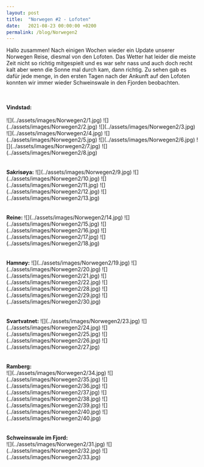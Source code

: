```yaml
---
layout: post
title:  "Norwegen #2 - Lofoten"
date:   2021-08-23 00:00:00 +0200
permalink: /blog/Norwegen2
---
```

Hallo zusammen! Nach einigen Wochen wieder ein Update unserer Norwegen Reise, diesmal von den Lofoten.
Das Wetter hat leider die meiste Zeit nicht so richtig mitgespielt und es war sehr nass und auch doch recht kalt aber wenn die Sonne mal durch kam, dann richtig. Zu sehen gab es dafür jede menge, in den ersten Tagen nach der Ankunft auf den Lofoten konnten wir immer wieder Schweinswale in den Fjorden beobachten.

<br>
<br>
<strong>Vindstad:</strong>
<br>
<br>
![](../assets/images/Norwegen2/1.jpg)
![](../assets/images/Norwegen2/2.jpg)
![](../assets/images/Norwegen2/3.jpg)
![](../assets/images/Norwegen2/4.jpg)
![](../assets/images/Norwegen2/5.jpg)
![](../assets/images/Norwegen2/6.jpg)
![](../assets/images/Norwegen2/7.jpg)
![](../assets/images/Norwegen2/8.jpg)
<br>
<br>
<br>
<strong>Sakrisøya:</strong>
![](../assets/images/Norwegen2/9.jpg)
![](../assets/images/Norwegen2/10.jpg)
![](../assets/images/Norwegen2/11.jpg)
![](../assets/images/Norwegen2/12.jpg)
![](../assets/images/Norwegen2/13.jpg)
<br>
<br>
<br>
<strong>Reine:</strong>
![](../assets/images/Norwegen2/14.jpg)
![](../assets/images/Norwegen2/15.jpg)
![](../assets/images/Norwegen2/16.jpg)
![](../assets/images/Norwegen2/17.jpg)
![](../assets/images/Norwegen2/18.jpg)
<br>
<br>
<br>
<strong>Hamnøy:</strong>
![](../assets/images/Norwegen2/19.jpg)
![](../assets/images/Norwegen2/20.jpg)
![](../assets/images/Norwegen2/21.jpg)
![](../assets/images/Norwegen2/22.jpg)
![](../assets/images/Norwegen2/28.jpg)
![](../assets/images/Norwegen2/29.jpg)
![](../assets/images/Norwegen2/30.jpg)
<br>
<br>
<br>
<strong>Svartvatnet:</strong>
![](../assets/images/Norwegen2/23.jpg)
![](../assets/images/Norwegen2/24.jpg)
![](../assets/images/Norwegen2/25.jpg)
![](../assets/images/Norwegen2/26.jpg)
![](../assets/images/Norwegen2/27.jpg)
<br>
<br>
<br>
<strong>Ramberg:</strong>
<br>
![](../assets/images/Norwegen2/34.jpg)
![](../assets/images/Norwegen2/35.jpg)
![](../assets/images/Norwegen2/36.jpg)
![](../assets/images/Norwegen2/37.jpg)
![](../assets/images/Norwegen2/38.jpg)
![](../assets/images/Norwegen2/39.jpg)
![](../assets/images/Norwegen2/40.jpg)
![](../assets/images/Norwegen2/40.jpg)
<br>
<br>
<br>
<strong>Schweinswale im Fjord:</strong>
<br>
![](../assets/images/Norwegen2/31.jpg)
![](../assets/images/Norwegen2/32.jpg)
![](../assets/images/Norwegen2/33.jpg)
